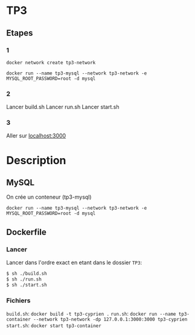 # TP3

## Etapes

### 1

`docker network create tp3-network`

`docker run --name tp3-mysql --network tp3-network -e MYSQL_ROOT_PASSWORD=root -d mysql`

### 2

Lancer build.sh
Lancer run.sh
Lancer start.sh

### 3

Aller sur [localhost:3000](http://localhost:3000/)

# Description

## MySQL

On crée un conteneur (tp3-mysql)

`docker run --name tp3-mysql --network tp3-network -e MYSQL_ROOT_PASSWORD=root -d mysql`

## Dockerfile

### Lancer

Lancer dans l'ordre exact en etant dans le dossier `TP3`:

```sh
$ sh ./build.sh
$ sh ./run.sh
$ sh ./start.sh
```

### Fichiers

`build.sh`: `docker build -t tp3-cyprien .`
`run.sh`: `docker run --name tp3-container --network tp3-network -dp 127.0.0.1:3000:3000 tp3-cyprien`
`start.sh`: `docker start tp3-container`